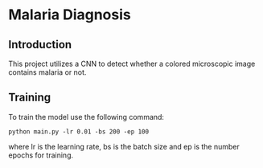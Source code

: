 # Malaria Diagnosis
## Introduction
This project utilizes a CNN to detect whether a colored microscopic image contains malaria or not.

## Training
To train the model use the following command:
```
python main.py -lr 0.01 -bs 200 -ep 100 
```
where lr is the learning rate, bs is the batch size and ep is the number epochs for training.
